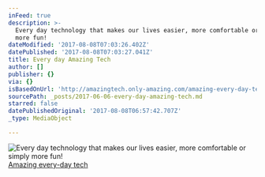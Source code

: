 ```yaml
---
inFeed: true
description: >-
  Every day technology that makes our lives easier, more comfortable or simply
  more fun!
dateModified: '2017-08-08T07:03:26.402Z'
datePublished: '2017-08-08T07:03:27.041Z'
title: Every day Amazing Tech
author: []
publisher: {}
via: {}
isBasedOnUrl: 'http://amazingtech.only-amazing.com/amazing-every-day-technology'
sourcePath: _posts/2017-06-06-every-day-amazing-tech.md
starred: false
datePublishedOriginal: '2017-08-08T06:57:42.707Z'
_type: MediaObject

---
```

![Every day technology that makes our lives easier, more comfortable or simply more fun!](https://the-grid-user-content.s3-us-west-2.amazonaws.com/aced8fd3-30b0-4e85-9609-85c1bedb421d.jpg)
[Amazing every-day tech][0]

[0]: http://amazingtech.only-amazing.com/amazing-every-day-technology/